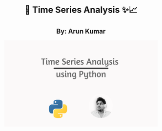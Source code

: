 <h1 align="center"> 📅 Time Series Analysis ✨📈</h1>
<h2 align = "center">By: Arun Kumar</h2>



<img src="https://github.com/00arunkumar/Time-Series-Analysis-using-Python/blob/main/time-series.png" style="border-radius: 40" >
